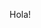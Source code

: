 
<meta name="twitter:card" content="summary" />
<meta name="twitter:title" content="Vaccines Checks" />
<meta name="twitter:description" content="Select state and filter by 'latest'" />
<meta name="twitter:image" content="https://img.webmd.com/dtmcms/live/webmd/consumer_assets/site_images/article_thumbnails/news/2020/12_2020/coronavirus_sticker/1800x1200_coronavirus_sticker.jpg" />


Hola!
